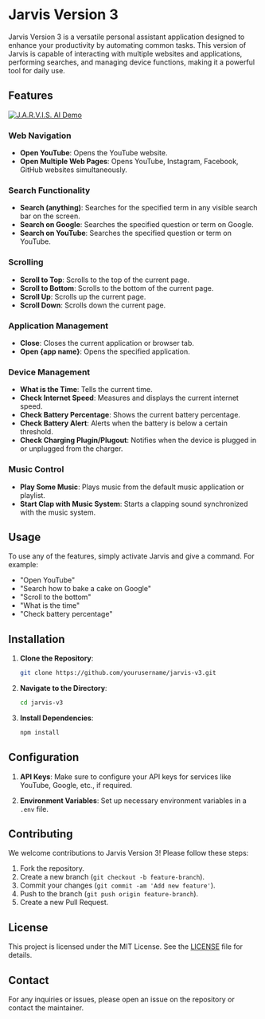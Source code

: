 # Jarvis Version 3

Jarvis Version 3 is a versatile personal assistant application designed to enhance your productivity by automating common tasks. This version of Jarvis is capable of interacting with multiple websites and applications, performing searches, and managing device functions, making it a powerful tool for daily use.

## Features
[![J.A.R.V.I.S. AI Demo](https://i.ytimg.com/vi/YNL2RLWNBsA/maxresdefault.jpg)](https://youtu.be/YNL2RLWNBsA?si=mZc1e37vE98J3dUU)

### Web Navigation
- **Open YouTube**: Opens the YouTube website.
- **Open Multiple Web Pages**: Opens YouTube, Instagram, Facebook, GitHub websites simultaneously.

### Search Functionality
- **Search (anything)**: Searches for the specified term in any visible search bar on the screen.
- **Search on Google**: Searches the specified question or term on Google.
- **Search on YouTube**: Searches the specified question or term on YouTube.

### Scrolling
- **Scroll to Top**: Scrolls to the top of the current page.
- **Scroll to Bottom**: Scrolls to the bottom of the current page.
- **Scroll Up**: Scrolls up the current page.
- **Scroll Down**: Scrolls down the current page.

### Application Management
- **Close**: Closes the current application or browser tab.
- **Open {app name}**: Opens the specified application.

### Device Management
- **What is the Time**: Tells the current time.
- **Check Internet Speed**: Measures and displays the current internet speed.
- **Check Battery Percentage**: Shows the current battery percentage.
- **Check Battery Alert**: Alerts when the battery is below a certain threshold.
- **Check Charging Plugin/Plugout**: Notifies when the device is plugged in or unplugged from the charger.

### Music Control
- **Play Some Music**: Plays music from the default music application or playlist.
- **Start Clap with Music System**: Starts a clapping sound synchronized with the music system.

## Usage

To use any of the features, simply activate Jarvis and give a command. For example:
- "Open YouTube"
- "Search how to bake a cake on Google"
- "Scroll to the bottom"
- "What is the time"
- "Check battery percentage"

## Installation

1. **Clone the Repository**:
   ```bash
   git clone https://github.com/yourusername/jarvis-v3.git
   ```
2. **Navigate to the Directory**:
   ```bash
   cd jarvis-v3
   ```
3. **Install Dependencies**:
   ```bash
   npm install
   ```

## Configuration

1. **API Keys**:
   Make sure to configure your API keys for services like YouTube, Google, etc., if required.
   
2. **Environment Variables**:
   Set up necessary environment variables in a `.env` file.

## Contributing

We welcome contributions to Jarvis Version 3! Please follow these steps:
1. Fork the repository.
2. Create a new branch (`git checkout -b feature-branch`).
3. Commit your changes (`git commit -am 'Add new feature'`).
4. Push to the branch (`git push origin feature-branch`).
5. Create a new Pull Request.

## License

This project is licensed under the MIT License. See the [LICENSE](LICENSE) file for details.

## Contact

For any inquiries or issues, please open an issue on the repository or contact the maintainer.


